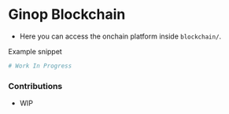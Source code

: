 # Ginop Blockchain

- Here you can access the onchain platform inside `blockchain/`.

Example snippet

```python
# Work In Progress
```

### Contributions

- WIP